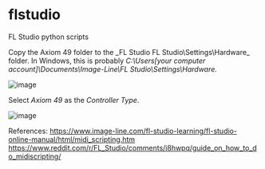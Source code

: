 # flstudio
FL Studio python scripts

Copy the Axiom 49 folder to the _FL Studio FL Studio\Settings\Hardware\_ folder. In Windows, this is probably _C:\Users\[your computer account]\Documents\Image-Line\FL Studio\Settings\Hardware._

![image](https://github.com/mvmorten/flstudio/assets/12057764/1f45e72e-572c-4fea-ace9-cf1bddf301a7)

Select _Axiom 49_ as the _Controller Type_.

![image](https://github.com/mvmorten/flstudio/assets/12057764/aa3e6029-10d6-44dc-9a6b-4db5a112fe42)

References:
https://www.image-line.com/fl-studio-learning/fl-studio-online-manual/html/midi_scripting.htm
https://www.reddit.com/r/FL_Studio/comments/i8hwpq/guide_on_how_to_do_midiscripting/
